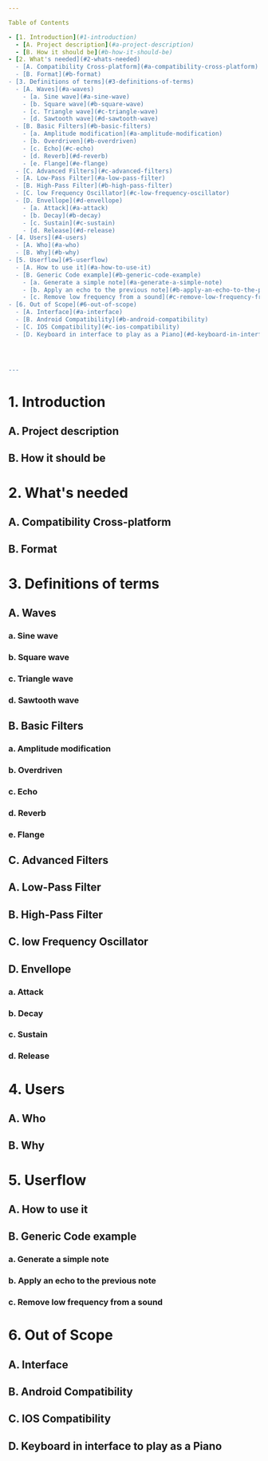 ```yaml
---

Table of Contents

- [1. Introduction](#1-introduction)
  - [A. Project description](#a-project-description)
  - [B. How it should be](#b-how-it-should-be)
- [2. What's needed](#2-whats-needed)
  - [A. Compatibility Cross-platform](#a-compatibility-cross-platform)
  - [B. Format](#b-format)
- [3. Definitions of terms](#3-definitions-of-terms)
  - [A. Waves](#a-waves)
    - [a. Sine wave](#a-sine-wave)
    - [b. Square wave](#b-square-wave)
    - [c. Triangle wave](#c-triangle-wave)
    - [d. Sawtooth wave](#d-sawtooth-wave)
  - [B. Basic Filters](#b-basic-filters)
    - [a. Amplitude modification](#a-amplitude-modification)
    - [b. Overdriven](#b-overdriven)
    - [c. Echo](#c-echo)
    - [d. Reverb](#d-reverb)
    - [e. Flange](#e-flange)
  - [C. Advanced Filters](#c-advanced-filters)
  - [A. Low-Pass Filter](#a-low-pass-filter)
  - [B. High-Pass Filter](#b-high-pass-filter)
  - [C. low Frequency Oscillator](#c-low-frequency-oscillator)
  - [D. Envellope](#d-envellope)
    - [a. Attack](#a-attack)
    - [b. Decay](#b-decay)
    - [c. Sustain](#c-sustain)
    - [d. Release](#d-release)
- [4. Users](#4-users)
  - [A. Who](#a-who)
  - [B. Why](#b-why)
- [5. Userflow](#5-userflow)
  - [A. How to use it](#a-how-to-use-it)
  - [B. Generic Code example](#b-generic-code-example)
    - [a. Generate a simple note](#a-generate-a-simple-note)
    - [b. Apply an echo to the previous note](#b-apply-an-echo-to-the-previous-note)
    - [c. Remove low frequency from a sound](#c-remove-low-frequency-from-a-sound)
- [6. Out of Scope](#6-out-of-scope)
  - [A. Interface](#a-interface)
  - [B. Android Compatibility](#b-android-compatibility)
  - [C. IOS Compatibility](#c-ios-compatibility)
  - [D. Keyboard in interface to play as a Piano](#d-keyboard-in-interface-to-play-as-a-piano)




---
```


 
# 1. Introduction

## A. Project description
## B. How it should be


# 2. What's needed

## A. Compatibility Cross-platform
## B. Format


# 3. Definitions of terms
## A. Waves
### a. Sine wave
### b. Square wave
### c. Triangle wave
### d. Sawtooth wave

## B. Basic Filters
### a. Amplitude modification
### b. Overdriven
### c. Echo
### d. Reverb
### e. Flange

## C. Advanced Filters

## A. Low-Pass Filter
## B. High-Pass Filter
## C. low Frequency Oscillator

## D. Envellope
### a. Attack
### b. Decay
### c. Sustain
### d. Release


# 4. Users

## A. Who
## B. Why


# 5. Userflow

## A. How to use it

## B. Generic Code example
### a. Generate a simple note
### b. Apply an echo to the previous note
### c. Remove low frequency from a sound


# 6. Out of Scope

## A. Interface
## B. Android Compatibility
## C. IOS Compatibility
## D. Keyboard in interface to play as a Piano


